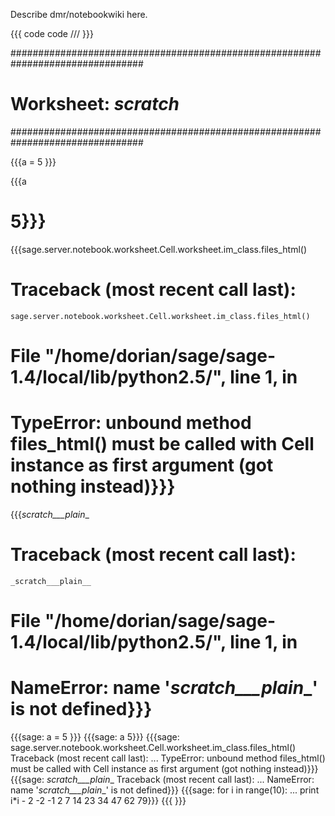 Describe dmr/notebookwiki here.



{{{
code
code
///
}}}

################################################################################
# Worksheet: _scratch_
################################################################################



{{{a = 5
}}}

{{{a
# 5}}}

{{{sage.server.notebook.worksheet.Cell.worksheet.im_class.files_html()
# Traceback (most recent call last):
    sage.server.notebook.worksheet.Cell.worksheet.im_class.files_html()
#   File "/home/dorian/sage/sage-1.4/local/lib/python2.5/", line 1, in <module>
# TypeError: unbound method files_html() must be called with Cell instance as first argument (got nothing instead)}}}

{{{_scratch___plain__
# Traceback (most recent call last):
    _scratch___plain__
#   File "/home/dorian/sage/sage-1.4/local/lib/python2.5/", line 1, in <module>
# NameError: name '_scratch___plain__' is not defined}}}


{{{sage: a = 5 }}} {{{sage: a 5}}} {{{sage: sage.server.notebook.worksheet.Cell.worksheet.im_class.files_html() Traceback (most recent call last): ... TypeError: unbound method files_html() must be called with Cell instance as first argument (got nothing instead)}}} {{{sage: _scratch___plain__ Traceback (most recent call last): ... NameError: name '_scratch___plain__' is not defined}}} {{{sage: for i in range(10): ... print i*i - 2 -2 -1 2 7 14 23 34 47 62 79}}} {{{ }}}
